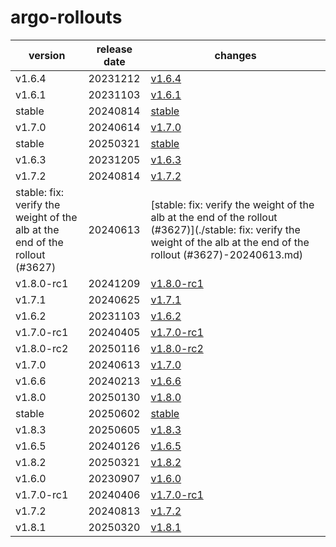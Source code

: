 # argo-rollouts	


|version|release date|changes|
|---|---|---|
|v1.6.4|20231212|[v1.6.4](./v1.6.4-20231212.md)|
|v1.6.1|20231103|[v1.6.1](./v1.6.1-20231103.md)|
|stable|20240814|[stable](./stable-20240814.md)|
|v1.7.0|20240614|[v1.7.0](./v1.7.0-20240614.md)|
|stable|20250321|[stable](./stable-20250321.md)|
|v1.6.3|20231205|[v1.6.3](./v1.6.3-20231205.md)|
|v1.7.2|20240814|[v1.7.2](./v1.7.2-20240814.md)|
|stable: fix: verify the weight of the alb at the end of the rollout (#3627)|20240613|[stable: fix: verify the weight of the alb at the end of the rollout (#3627)](./stable: fix: verify the weight of the alb at the end of the rollout (#3627)-20240613.md)|
|v1.8.0-rc1|20241209|[v1.8.0-rc1](./v1.8.0-rc1-20241209.md)|
|v1.7.1|20240625|[v1.7.1](./v1.7.1-20240625.md)|
|v1.6.2|20231103|[v1.6.2](./v1.6.2-20231103.md)|
|v1.7.0-rc1|20240405|[v1.7.0-rc1](./v1.7.0-rc1-20240405.md)|
|v1.8.0-rc2|20250116|[v1.8.0-rc2](./v1.8.0-rc2-20250116.md)|
|v1.7.0|20240613|[v1.7.0](./v1.7.0-20240613.md)|
|v1.6.6|20240213|[v1.6.6](./v1.6.6-20240213.md)|
|v1.8.0|20250130|[v1.8.0](./v1.8.0-20250130.md)|
|stable|20250602|[stable](./stable-20250602.md)|
|v1.8.3|20250605|[v1.8.3](./v1.8.3-20250605.md)|
|v1.6.5|20240126|[v1.6.5](./v1.6.5-20240126.md)|
|v1.8.2|20250321|[v1.8.2](./v1.8.2-20250321.md)|
|v1.6.0|20230907|[v1.6.0](./v1.6.0-20230907.md)|
|v1.7.0-rc1|20240406|[v1.7.0-rc1](./v1.7.0-rc1-20240406.md)|
|v1.7.2|20240813|[v1.7.2](./v1.7.2-20240813.md)|
|v1.8.1|20250320|[v1.8.1](./v1.8.1-20250320.md)|
